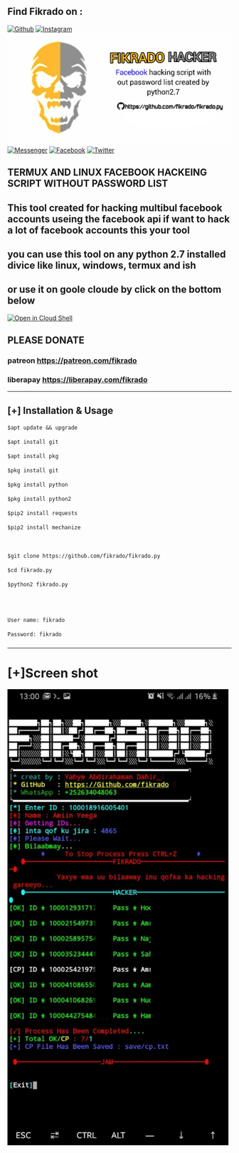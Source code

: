 ## Find Fikrado on :
[![Github](https://img.shields.io/badge/Github-fikrado-yellow?style=for-the-badge&logo=github)](https://github.com/fikrado)
[![Instagram](https://img.shields.io/badge/IG-%40mr__yahye-red?style=for-the-badge&logo=instagram)](https://www.instagram.com/mr__yahe)
<img src="/Yahye.jpg" >
[![Messenger](https://img.shields.io/badge/telegram-blue?style=for-the-badge&logo=telegram)](https://t.me/fikrado_hacker)
[![Facebook](https://img.shields.io/badge/facebook-black?style=for-the-badge&logo=Facebook)](https://facebook.com/fikrado4048063)
[![Twitter](https://img.shields.io/badge/Twitter-purple?style=for-the-badge&logo=Twitter)](https://twitter.com/mr__yahye)

## TERMUX AND LINUX FACEBOOK HACKEING SCRIPT WITHOUT PASSWORD LIST

## This tool created for hacking  multibul facebook accounts useing the facebook api if want to hack a lot of facebook accounts this your tool 
## you can use this tool on any python 2.7 installed divice like linux, windows, termux and ish
## or use it on goole cloude by click on the bottom below
[![Open in Cloud Shell](https://user-images.githubusercontent.com/27065646/92304704-8d146d80-ef80-11ea-8c29-0deaabb1c702.png)](https://console.cloud.google.com/cloudshell/open?git_repo=https://github.com/fikrado/fikrado.py&tutorial=README.md) 



## PLEASE DONATE 
### patreon https://patreon.com/fikrado
### liberapay https://liberapay.com/fikrado


____________

## [+] Installation & Usage
```
$apt update && upgrade

$apt install git

$apt install pkg

$pkg install git

$pkg install python

$pkg install python2

$pip2 install requests

$pip2 install mechanize



$git clone https://github.com/fikrado/fikrado.py

$cd fikrado.py

$python2 fikrado.py




User name: fikrado

Password: fikrado

```
###

____________

# [+]Screen shot 
<img src="/PicsArt_09-11-08.26.12.jpg">

